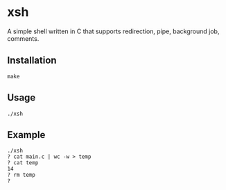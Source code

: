 # xsh
A simple shell written in C that supports redirection, pipe, background job, comments.

## Installation
```
make
```

## Usage
```
./xsh
```

## Example
```
./xsh
? cat main.c | wc -w > temp
? cat temp
14
? rm temp
? 
```
